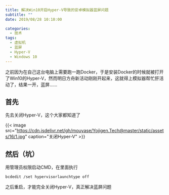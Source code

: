 ```yaml
---
title: 解决Win10开启Hyper-V导致的安卓模拟器蓝屏问题
subtitle: ""
date: 2019/08/28 10:10:00

categories: 
  - 技术
tags: 
  - 虚拟机
  - 蓝屏
  - Hyper-V
  - Windows 10
---
```



之前因为在自己这台电脑上需要跑一跑Docker，于是安装Docker的时候就被打开了Win10的Hyper-V，然而明日方舟新活动刚刚开起来，这就得上模拟器帮忙肝活动了，结果一开，蓝屏……

## 首先
先去关闭Hyper-V，这个大家都知道了

{{< image src="https://cdn.jsdelivr.net/gh/mouyase/Yojigen.Tech@master/static/assets/16/1.jpg" caption="关闭Hyper-V" >}}

## 然后（坑）

用管理员权限启动CMD，在里面执行

```
bcdedit /set hypervisorlaunchtype off
```

之后重启，才能完全关闭Hyper-V，真正解决蓝屏问题